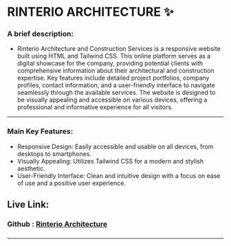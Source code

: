 # RINTERIO ARCHITECTURE ✨


### A brief description: 
- Rinterio Architecture and Construction Services is a responsive website built using HTML and Tailwind CSS. This online platform serves as a digital showcase for the company, providing potential clients with comprehensive information about their architectural and construction expertise. Key features include detailed project portfolios, company profiles, contact information, and a user-friendly interface to navigate seamlessly through the available services. The website is designed to be visually appealing and accessible on various devices, offering a professional and informative experience for all visitors. 

---


### Main Key Features:

- Responsive Design: Easily accessible and usable on all devices, from desktops to smartphones.
- Visually Appealing: Utilizes Tailwind CSS for a modern and stylish aesthetic.
- User-Friendly Interface: Clean and intuitive design with a focus on ease of use and a positive user experience.



##  Live Link: 
### Github : [Rinterio Architecture](https://rrishiddh.github.io/Rinterio-Architecture/)

### 


<hr/>
